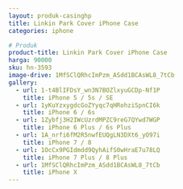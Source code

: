 ```yaml
---
layout: produk-casinghp
title: Linkin Park Cover iPhone Case
categories: iphone

# Produk
product-title: Linkin Park Cover iPhone Case
harga: 90000
sku: hn-3593
image-drive: 1MfSClQRhcImPzm_ASdd1BCAsWL8_7tCb
gallery:
  - url: 1-t4BlIFDsY_wn3N7BOZlxyuGCDp-Nf1P
    title: iPhone 5 / 5s / SE
  - url: 1yKuYzxygdcGoZYyqc7qHRohziSpnCI6k
    title: iPhone 6 / 6s
  - url: 1Zybfj3H2IWcUzrdMPZC9reG7QYwd7WGP
    title: iPhone 6 Plus / 6s Plus
  - url: 1A_nrfi6fM2R5nwfEUQgLN3DXt6_yO97i
    title: iPhone 7 / 8
  - url: 1OcCx9PGIdmdd9QyhAifS0wHraE7u78LQ
    title: iPhone 7 Plus / 8 Plus
  - url: 1MfSClQRhcImPzm_ASdd1BCAsWL8_7tCb
    title: iPhone X
---
```

